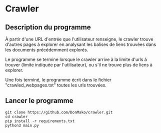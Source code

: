 # Crawler

## Description du programme
À partir d'une URL d'entrée que l'utilisateur renseigne, le crawler trouve d'autres pages à explorer en analysant les balises de liens trouvées dans les documents précédemment explorés.

Le programme se termine lorsque le crawler arrive à la limite d'urls à trouver (limite indiquée par l'utilisateur), ou s'il ne trouve plus de liens à explorer.

Une fois terminé, le programme écrit dans le fichier "crawled_webpages.txt" toutes les urls trouvées.

## Lancer le programme

```
git clone https://github.com/DonMako/crawler.git
cd crawler
pip install -r requirements.txt
python3 main.py
```